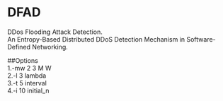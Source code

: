 # DFAD
DDos Flooding Attack Detection.  
An Entropy-Based Distributed DDoS Detection Mechanism in Software-Defined Networking.

##Options  
1.-mw 2 3 M W  
2.-l 3 lambda  
3.-t 5 interval  
4.-i 10 initial_n